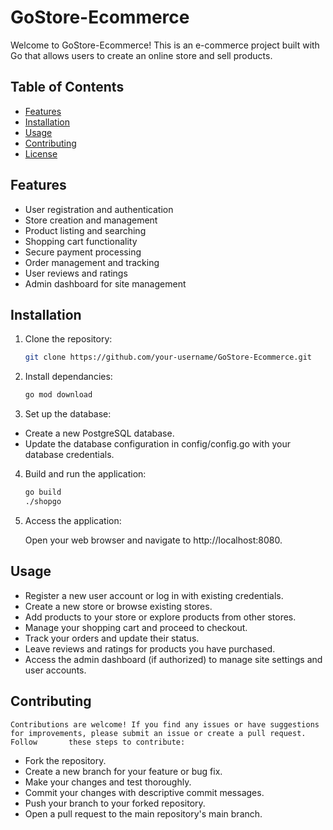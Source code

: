 # GoStore-Ecommerce

Welcome to GoStore-Ecommerce! This is an e-commerce project built with Go that allows users to create an online store and sell products. 

## Table of Contents
- [Features](#features)
- [Installation](#installation)
- [Usage](#usage)
- [Contributing](#contributing)
- [License](#license)

## Features

- User registration and authentication
- Store creation and management
- Product listing and searching
- Shopping cart functionality
- Secure payment processing
- Order management and tracking
- User reviews and ratings
- Admin dashboard for site management

## Installation

1. Clone the repository:

   ```bash
   git clone https://github.com/your-username/GoStore-Ecommerce.git
   
2. Install dependancies:
    ```bash
    go mod download
    ```
    
3. Set up the database:

  - Create a new PostgreSQL database.
  - Update the database configuration in config/config.go with your database credentials.
  
4. Build and run the application:

    ```bash
    go build
    ./shopgo
    ```
    
5. Access the application:

      Open your web browser and navigate to http://localhost:8080.
      
      
## Usage

   - Register a new user account or log in with existing credentials.
   - Create a new store or browse existing stores.
   - Add products to your store or explore products from other stores.
   - Manage your shopping cart and proceed to checkout.
   - Track your orders and update their status.
   - Leave reviews and ratings for products you have purchased.
   - Access the admin dashboard (if authorized) to manage site settings and user accounts.

## Contributing
    Contributions are welcome! If you find any issues or have suggestions for improvements, please submit an issue or create a pull request. Follow       these steps to contribute:

   - Fork the repository.
   - Create a new branch for your feature or bug fix.
   - Make your changes and test thoroughly.
   - Commit your changes with descriptive commit messages.
   - Push your branch to your forked repository.
   - Open a pull request to the main repository's main branch.

